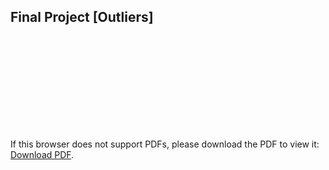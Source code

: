 ## Final Project [Outliers]

<html>
<object data="https://github.com/TaixiL/STOR-565-Final-Project/blob/06cd4581f54a0623a6d21d8c4b8375978bffed08/Biweekly_Report_Template.pdf" type="application/pdf" width="700px" height="700px">
    <embed src="https://github.com/TaixiL/STOR-565-Final-Project/blob/06cd4581f54a0623a6d21d8c4b8375978bffed08/Biweekly_Report_Template.pdf.pdf">
        <p>If this browser does not support PDFs, please download the PDF to view it: <a href="https://github.com/TaixiL/STOR-565-Final-Project/blob/main/Biweekly_Report_Template.pdf">Download PDF</a>.</p>
    </embed>
</object>
</html>
